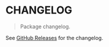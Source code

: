 # CHANGELOG

> Package changelog.

See [GitHub Releases](https://github.com/stdlib-js/math-strided-special-dceil/releases) for the changelog.